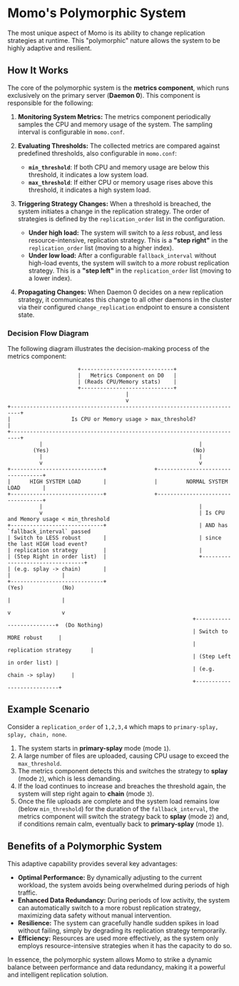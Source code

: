 # Momo's Polymorphic System

The most unique aspect of Momo is its ability to change replication strategies at runtime. This "polymorphic" nature allows the system to be highly adaptive and resilient.

## How It Works

The core of the polymorphic system is the **metrics component**, which runs exclusively on the primary server (**Daemon 0**). This component is responsible for the following:

1.  **Monitoring System Metrics:** The metrics component periodically samples the CPU and memory usage of the system. The sampling interval is configurable in `momo.conf`.

2.  **Evaluating Thresholds:** The collected metrics are compared against predefined thresholds, also configurable in `momo.conf`:
    *   **`min_threshold`**: If both CPU and memory usage are below this threshold, it indicates a low system load.
    *   **`max_threshold`**: If either CPU or memory usage rises above this threshold, it indicates a high system load.

3.  **Triggering Strategy Changes:** When a threshold is breached, the system initiates a change in the replication strategy. The order of strategies is defined by the `replication_order` list in the configuration.
    *   **Under high load:** The system will switch to a *less* robust, and less resource-intensive, replication strategy. This is a **"step right"** in the `replication_order` list (moving to a higher index).
    *   **Under low load:** After a configurable `fallback_interval` without high-load events, the system will switch to a *more* robust replication strategy. This is a **"step left"** in the `replication_order` list (moving to a lower index).

4.  **Propagating Changes:** When Daemon 0 decides on a new replication strategy, it communicates this change to all other daemons in the cluster via their configured `change_replication` endpoint to ensure a consistent state.

### Decision Flow Diagram

The following diagram illustrates the decision-making process of the metrics component:

```
                      +-----------------------------+
                      |   Metrics Component on D0   |
                      | (Reads CPU/Memory stats)    |
                      +-----------------------------+
                                     |
                                     v
+-------------------------------------------------------------------------+
|                   Is CPU or Memory usage > max_threshold?               |
+-------------------------------------------------------------------------+
          |                                                 |
        (Yes)                                             (No)
          |                                                 |
          v                                                 v
+-----------------------------+               +----------------------------------+
|      HIGH SYSTEM LOAD       |               |         NORMAL SYSTEM LOAD       |
+-----------------------------+               +----------------------------------+
          |                                                 |
          v                                                 | Is CPU and Memory usage < min_threshold
+-----------------------------+                             | AND has `fallback_interval` passed
| Switch to LESS robust       |                             | since the last HIGH load event?
| replication strategy        |                             |
| (Step Right in order list)  |                             +---------------------------------+
| (e.g. splay -> chain)       |                                       |                |
+-----------------------------+                                     (Yes)            (No)
                                                                      |                |
                                                                      v                v
                                                          +--------------------------+  (Do Nothing)
                                                          | Switch to MORE robust     |
                                                          | replication strategy      |
                                                          | (Step Left in order list) |
                                                          | (e.g. chain -> splay)     |
                                                          +---------------------------+
```

## Example Scenario

Consider a `replication_order` of `1,2,3,4` which maps to `primary-splay, splay, chain, none`.

1.  The system starts in **primary-splay** mode (mode `1`).
2.  A large number of files are uploaded, causing CPU usage to exceed the `max_threshold`.
3.  The metrics component detects this and switches the strategy to **splay** (mode `2`), which is less demanding.
4.  If the load continues to increase and breaches the threshold again, the system will step right again to **chain** (mode `3`).
5.  Once the file uploads are complete and the system load remains low (below `min_threshold`) for the duration of the `fallback_interval`, the metrics component will switch the strategy back to **splay** (mode `2`) and, if conditions remain calm, eventually back to **primary-splay** (mode `1`).

## Benefits of a Polymorphic System

This adaptive capability provides several key advantages:

*   **Optimal Performance:** By dynamically adjusting to the current workload, the system avoids being overwhelmed during periods of high traffic.
*   **Enhanced Data Redundancy:** During periods of low activity, the system can automatically switch to a more robust replication strategy, maximizing data safety without manual intervention.
*   **Resilience:** The system can gracefully handle sudden spikes in load without failing, simply by degrading its replication strategy temporarily.
*   **Efficiency:** Resources are used more effectively, as the system only employs resource-intensive strategies when it has the capacity to do so.

In essence, the polymorphic system allows Momo to strike a dynamic balance between performance and data redundancy, making it a powerful and intelligent replication solution.
